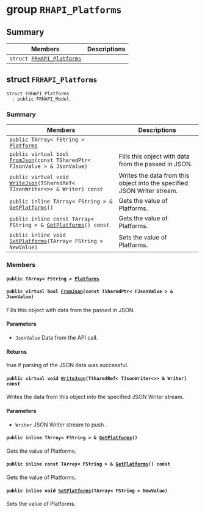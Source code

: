 # group `RHAPI_Platforms` <a id="group__RHAPI__Platforms"></a>

## Summary

 Members                        | Descriptions                                
--------------------------------|---------------------------------------------
`struct `[`FRHAPI_Platforms`](#structFRHAPI__Platforms) | 

## struct `FRHAPI_Platforms` <a id="structFRHAPI__Platforms"></a>

```
struct FRHAPI_Platforms
  : public FRHAPI_Model
```

### Summary

 Members                        | Descriptions                                
--------------------------------|---------------------------------------------
`public TArray< FString > `[`Platforms`](#structFRHAPI__Platforms_1ae4374248bbbde6844cb94ef9f12a4e93) | 
`public virtual bool `[`FromJson`](#structFRHAPI__Platforms_1a7cca703ebb0fbae2609caaeb9a2af971)`(const TSharedPtr< FJsonValue > & JsonValue)` | Fills this object with data from the passed in JSON.
`public virtual void `[`WriteJson`](#structFRHAPI__Platforms_1afced0f9ef246bfaeba1bc7a31f322267)`(TSharedRef< TJsonWriter<>> & Writer) const` | Writes the data from this object into the specified JSON Writer stream.
`public inline TArray< FString > & `[`GetPlatforms`](#structFRHAPI__Platforms_1a88e4d99e7376ee7ef9873104a9041192)`()` | Gets the value of Platforms.
`public inline const TArray< FString > & `[`GetPlatforms`](#structFRHAPI__Platforms_1ab3d5d3d8ddcb4a1d3486c0706fffaf4a)`() const` | Gets the value of Platforms.
`public inline void `[`SetPlatforms`](#structFRHAPI__Platforms_1a1451cc76b8f1d221dd8098449787c504)`(TArray< FString > NewValue)` | Sets the value of Platforms.

### Members

#### `public TArray< FString > `[`Platforms`](#structFRHAPI__Platforms_1ae4374248bbbde6844cb94ef9f12a4e93) <a id="structFRHAPI__Platforms_1ae4374248bbbde6844cb94ef9f12a4e93"></a>

#### `public virtual bool `[`FromJson`](#structFRHAPI__Platforms_1a7cca703ebb0fbae2609caaeb9a2af971)`(const TSharedPtr< FJsonValue > & JsonValue)` <a id="structFRHAPI__Platforms_1a7cca703ebb0fbae2609caaeb9a2af971"></a>

Fills this object with data from the passed in JSON.

#### Parameters
* `JsonValue` Data from the API call.

#### Returns
true if parsing of the JSON data was successful.

#### `public virtual void `[`WriteJson`](#structFRHAPI__Platforms_1afced0f9ef246bfaeba1bc7a31f322267)`(TSharedRef< TJsonWriter<>> & Writer) const` <a id="structFRHAPI__Platforms_1afced0f9ef246bfaeba1bc7a31f322267"></a>

Writes the data from this object into the specified JSON Writer stream.

#### Parameters
* `Writer` JSON Writer stream to push .

#### `public inline TArray< FString > & `[`GetPlatforms`](#structFRHAPI__Platforms_1a88e4d99e7376ee7ef9873104a9041192)`()` <a id="structFRHAPI__Platforms_1a88e4d99e7376ee7ef9873104a9041192"></a>

Gets the value of Platforms.

#### `public inline const TArray< FString > & `[`GetPlatforms`](#structFRHAPI__Platforms_1ab3d5d3d8ddcb4a1d3486c0706fffaf4a)`() const` <a id="structFRHAPI__Platforms_1ab3d5d3d8ddcb4a1d3486c0706fffaf4a"></a>

Gets the value of Platforms.

#### `public inline void `[`SetPlatforms`](#structFRHAPI__Platforms_1a1451cc76b8f1d221dd8098449787c504)`(TArray< FString > NewValue)` <a id="structFRHAPI__Platforms_1a1451cc76b8f1d221dd8098449787c504"></a>

Sets the value of Platforms.

